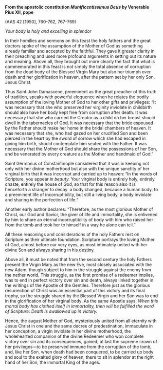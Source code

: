 

**From the apostolic constitution _Munificentissimus Deus_ by Venerable Pius XII, pope**

(AAS 42 \[1950\], 760-762, 767-769)

_Your body is holy and excelling in splendor_

In their homilies and sermons on this feast the holy fathers and the great doctors spoke of the assumption of the Mother of God as something already familiar and accepted by the faithful. They gave it greater clarity in their preaching and used more profound arguments in setting out its nature and meaning. Above all, they brought out more clearly the fact that what is commemorated in this feast is not simply the total absence of corruption from the dead body of the Blessed Virgin Mary but also her triumph over death and her glorification in heaven, after the pattern set by her only Son, Jesus Christ.

Thus Saint John Damascene, preeminent as the great preacher of this truth of tradition, speaks with powerful eloquence when he relates the bodily assumption of the loving Mother of God to her other gifts and privileges: “It was necessary that she who preserved her virginity inviolate in childbirth should also have her body kept free from corruption after death. It was necessary that she who carried the Creator as a child on her breast should dwell in the tabernacles of God. It was necessary that the bride espoused by the Father should make her home in the bridal chambers of heaven. It was necessary that she, who had gazed on her crucified Son and been pierced in the heart by the sword of sorrow which she had escaped in giving him birth, should contemplate him seated with the Father. It was necessary that the Mother of God should share the possessions of her Son, and be venerated by every creature as the Mother and handmaid of God.”

Saint Germanus of Constantinople considered that it was in keeping not only with her divine motherhood but also with the unique sanctity of her virginal birth that it was incorrupt and carried up to heaven: “In the words of Scripture, you appear _in beauty._ Your virginal body is entirely holy, entirely chaste, entirely the house of God, so that for this reason also it is henceforth a stranger to decay: a body changed, because a human body, to a preeminent life of incorruptibility, but still a living body, a body inviolate and sharing in the perfection of life.”

Another early author declares: “Therefore, as the most glorious Mother of Christ, our God and Savior, the giver of life and immortality, she is enlivened by him to share an eternal incorruptibility of body with him who raised her from the tomb and took her to himself in a way he alone can tell.”

All these reasonings and considerations of the holy Fathers rest on Scripture as their ultimate foundation. Scripture portrays the loving Mother of God, almost before our very eyes, as most intimately united with her divine Son and always sharing in his destiny.

Above all, it must be noted that from the second century the holy Fathers present the Virgin Mary as the new Eve, most closely associated with the new Adam, though subject to him in the struggle against the enemy from the nether world. This struggle, as the first promise of a redeemer implies, was to end in perfect victory over sin and death, always linked together in the writings of the Apostle of the Gentiles. Therefore just as the glorious resurrection of Christ was an essential part of this victory and its final trophy, so the struggle shared by the Blessed Virgin and her Son was to end in the glorification of her virginal body. As the same Apostle says: _When this mortal body has clothed itself in immortality, then will be fulfilled the word of Scripture: Death is swallowed up in victory._

Hence, the august Mother of God, mysteriously united from all eternity with Jesus Christ in one and the same decree of predestination, immaculate in her conception, a virgin inviolate in her divine motherhood, the wholehearted companion of the divine Redeemer who won complete victory over sin and its consequences, gained, at last the supreme crown of her privileges—to be preserved immune from the corruption of the tomb, and, like her Son, when death had been conquered, to be carried up body and soul to the exalted glory of heaven, there to sit in splendor at the right hand of her Son, the immortal King of the ages.

